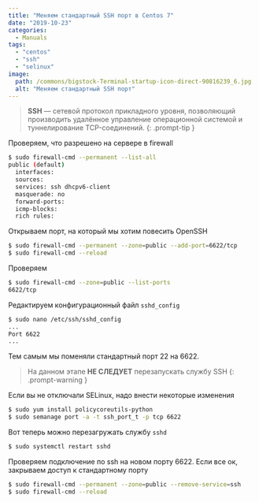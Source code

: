```yaml
---
title: "Меняем стандартный SSH порт в Centos 7"
date: "2019-10-23"
categories: 
  - Manuals
tags: 
  - "centos"
  - "ssh"
  - "selinux"
image:
  path: /commons/bigstock-Terminal-startup-icon-direct-90816239_6.jpg
  alt: "Меняем стандартный SSH порт"
---
```


> **SSH** — сетевой протокол прикладного уровня, позволяющий производить удалённое управление операционной системой и туннелирование TCP-соединений.
{: .prompt-tip }

Проверяем, что разрешено на сервере в firewall

```sh
$ sudo firewall-cmd --permanent --list-all
public (default)
  interfaces:
  sources:
  services: ssh dhcpv6-client
  masquerade: no
  forward-ports:
  icmp-blocks:
  rich rules:
```

Открываем порт, на который мы хотим повесить OpenSSH

```sh
$ sudo firewall-cmd --permanent --zone=public --add-port=6622/tcp
$ sudo firewall-cmd --reload
```

Проверяем

```sh
$ sudo firewall-cmd --zone=public --list-ports
6622/tcp
```

Редактируем конфигурационный файл `sshd_config`

```sh
$ sudo nano /etc/ssh/sshd_config
...
Port 6622
...
```

Тем самым мы поменяли стандартный порт 22 на 6622.

> На данном этапе **НЕ СЛЕДУЕТ** перезапускать службу SSH
{: .prompt-warning }

Если вы не отключали SELinux, надо внести некоторые изменения

```sh
$ sudo yum install policycoreutils-python
$ sudo semanage port -a -t ssh_port_t -p tcp 6622
```

Вот теперь можно перезагружать службу `sshd`

```sh
$ sudo systemctl restart sshd
```

Проверяем подключение по ssh на новом порту 6622. 
Если все ок, закрываем доступ к стандартному порту

```sh
$ sudo firewall-cmd --permanent --zone=public --remove-service=ssh
$ sudo firewall-cmd --reload
```
